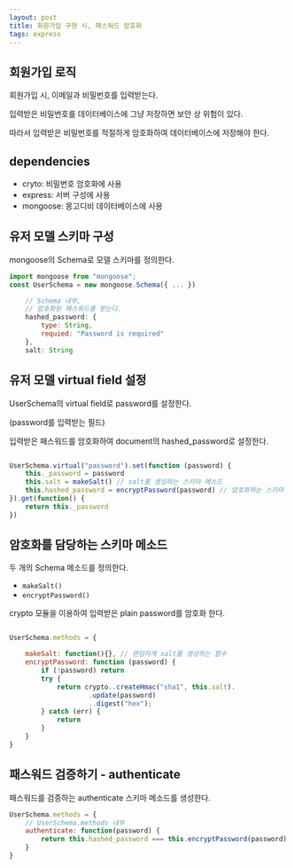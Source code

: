 ```yaml
---
layout: post 
title: 회원가입 구현 시, 패스워드 암호화
tags: express
---
```


## 회원가입 로직

회원가입 시, 이메일과 비밀번호를 입력받는다.

입력받은 비밀번호를 데이터베이스에 그냥 저장하면 보안 상 위험이 있다.

따라서 입력받은 비밀번호를 적절하게 암호화하여 데이터베이스에 저장해야 한다.

## dependencies

- cryto: 비밀번호 암호화에 사용
- express: 서버 구성에 사용
- mongoose: 몽고디비 데이터베이스에 사용

## 유저 모델 스키마 구성

mongoose의 Schema로 모델 스키마를 정의한다.

```javascript
import mongoose from "mongoose";
const UserSchema = new mongoose.Schema({ ... }) 

```

```javascript
    // Schema 내부,
    // 암호화된 패스워드를 받는다.
    hashed_password: {
        type: String,
        requied: "Password is required"
    },
    salt: String

```

## 유저 모델 virtual field 설정

UserSchema의 virtual field로 password를 설정한다.

(password를 입력받는 필드)

입력받은 패스워드를 암호화하여 document의 hashed_password로 설정한다.

```javascript

UserSchema.virtual("password").set(function (password) {
    this._password = password
    this.salt = makeSalt() // salt를 생성하는 스키마 메소드
    this.hashed_password = encryptPassword(password) // 암호화하는 스키마 메소드
}).get(function() {
    return this._password
})

```

## 암호화를 담당하는 스키마 메소드

두 개의 Schema 메소드를 정의한다.

- `makeSalt()`
- `encryptPassword()`

crypto 모듈을 이용하여 입력받은 plain password를 암호화 한다.

```javascript

UserSchema.methods = {

    makeSalt: function(){}, // 랜덤하게 salt를 생성하는 함수
    encryptPassword: function (password) {
        if (!password) return 
        try {
            return crypto..createHmac("sha1", this.salt).
                    .update(password)
                    ..digest("hex");
        } catch (err) {
            return
        }
    }
}

```

## 패스워드 검증하기 - authenticate

패스워드를 검증하는 authenticate 스키마 메소드를 생성한다.

```javascript
UserSchema.methods = {
    // UserSchema.methods 내부
    authenticate: function(password) {
        return this.hashed_password === this.encryptPassword(password)
    }
}
```
